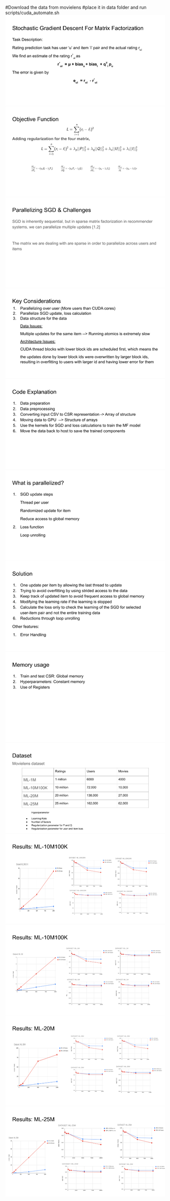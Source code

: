 
#Download the data from movielens
#place it in data folder and run scripts/cuda_automate.sh
![alt text](https://github.com/Srigowri/SGD-CUDA/blob/d819bb7372c88390d95b0401b381593ce2e54f93/ppt/GPU%20Project.png)
![alt text](https://github.com/Srigowri/SGD-CUDA/blob/d819bb7372c88390d95b0401b381593ce2e54f93/ppt/GPU%20Project%20(1).png)
![alt text](https://github.com/Srigowri/SGD-CUDA/blob/d819bb7372c88390d95b0401b381593ce2e54f93/ppt/GPU%20Project%20(2).png)
![alt text](https://github.com/Srigowri/SGD-CUDA/blob/d819bb7372c88390d95b0401b381593ce2e54f93/ppt/GPU%20Project%20(3).png)
![alt text](https://github.com/Srigowri/SGD-CUDA/blob/d819bb7372c88390d95b0401b381593ce2e54f93/ppt/GPU%20Project%20(4).png)
![alt text](https://github.com/Srigowri/SGD-CUDA/blob/d819bb7372c88390d95b0401b381593ce2e54f93/ppt/GPU%20Project%20(5).png)
![alt text](https://github.com/Srigowri/SGD-CUDA/blob/d819bb7372c88390d95b0401b381593ce2e54f93/ppt/GPU%20Project%20(6).png)
![alt text](https://github.com/Srigowri/SGD-CUDA/blob/d819bb7372c88390d95b0401b381593ce2e54f93/ppt/GPU%20Project%20(7).png)
![alt text](https://github.com/Srigowri/SGD-CUDA/blob/d819bb7372c88390d95b0401b381593ce2e54f93/ppt/GPU%20Project%20(8).png)
![alt text](https://github.com/Srigowri/SGD-CUDA/blob/d819bb7372c88390d95b0401b381593ce2e54f93/ppt/GPU%20Project%20(9).png)
![alt text](https://github.com/Srigowri/SGD-CUDA/blob/d819bb7372c88390d95b0401b381593ce2e54f93/ppt/GPU%20Project%20(10).png)
![alt text](https://github.com/Srigowri/SGD-CUDA/blob/d819bb7372c88390d95b0401b381593ce2e54f93/ppt/GPU%20Project%20(11).png)
![alt text](https://github.com/Srigowri/SGD-CUDA/blob/d819bb7372c88390d95b0401b381593ce2e54f93/ppt/GPU%20Project%20(12).png)
